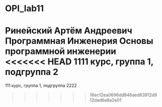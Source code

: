 # OPI_lab11
Ринейский 
Артём
Андреевич 
Программная Инженерия
Основы программной инженерии
<<<<<<< HEAD
1111 курс, группа 1, подгруппа 2
=======
111 курс, группа 1, подгруппа 2222
>>>>>>> 16ec12ea0696dd846aed63912d912dad6a8a2e01
